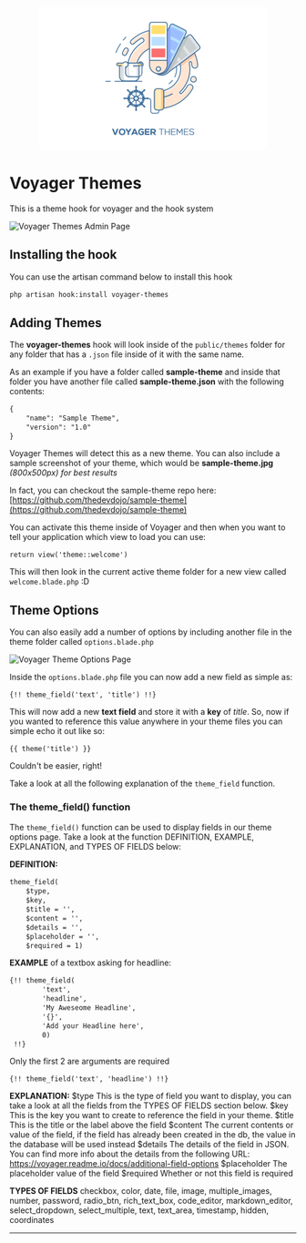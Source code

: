<p align="center"><a href="https://laravelvoyager.com/" target="_blank"><img width="400" src="/cover.png?raw=true"></a></p>

# Voyager Themes

This is a theme hook for voyager and the hook system

![Voyager Themes Admin Page](https://i.imgur.com/uG78r50.png)

## Installing the hook

You can use the artisan command below to install this hook

```bash
php artisan hook:install voyager-themes
```

## Adding Themes

The **voyager-themes** hook will look inside of the `public/themes` folder for any folder that has a `.json` file inside of it with the same name. 

As an example if you have a folder called **sample-theme** and inside that folder you have another file called **sample-theme.json** with the following contents:

```
{
    "name": "Sample Theme",
    "version": "1.0"
}
```

Voyager Themes will detect this as a new theme. You can also include a sample screenshot of your theme, which would be **sample-theme.jpg** *(800x500px) for best results*

In fact, you can checkout the sample-theme repo here: [https://github.com/thedevdojo/sample-theme](https://github.com/thedevdojo/sample-theme)

You can activate this theme inside of Voyager and then when you want to tell your application which view to load you can use:

```
return view('theme::welcome')
```

This will then look in the current active theme folder for a new view called `welcome.blade.php` :D

## Theme Options

You can also easily add a number of options by including another file in the theme folder called `options.blade.php`

![Voyager Theme Options Page](https://i.imgur.com/eAoNt0W.png)

Inside the `options.blade.php` file you can now add a new field as simple as:

```
{!! theme_field('text', 'title') !!}
```

This will now add a new **text field** and store it with a **key** of *title*. So, now if you wanted to reference this value anywhere in your theme files you can simple echo it out like so:

```
{{ theme('title') }}
```

Couldn't be easier, right!

Take a look at all the following explanation of the `theme_field` function.

### The theme_field() function

The `theme_field()` function can be used to display fields in our theme options page. Take a look at the function DEFINITION, EXAMPLE, EXPLANATION, and TYPES OF FIELDS below:

**DEFINITION:**
  
    theme_field(
        $type, 
        $key,
        $title = '',
        $content = '', 
        $details = '', 
        $placeholder = '', 
        $required = 1)
  
**EXAMPLE** of a textbox asking for headline:
    
    {!! theme_field(
            'text', 
            'headline', 
            'My Aweseome Headline', 
            '{}', 
            'Add your Headline here', 
            0) 
     !!}

Only the first 2 are arguments are required

    {!! theme_field('text', 'headline') !!}

**EXPLANATION:**
    $type
        This is the type of field you want to display, you can
        take a look at all the fields from the TYPES OF FIELDS
        section below.
     $key
        This is the key you want to create to reference the
        field in your theme.
     $title
        This is the title or the label above the field
      $content 
        The current contents or value of the field, if the field
        has already been created in the db, the value in the
        database will be used instead
      $details
        The details of the field in JSON. You can find more 
        info about the details from the following URL:
        https://voyager.readme.io/docs/additional-field-options
      $placeholder
        The placeholder value of the field
      $required
        Whether or not this field is required

**TYPES OF FIELDS**
    checkbox, color, date, file, image, multiple_images,
    number, password, radio_btn, rich_text_box, code_editor,
    markdown_editor, select_dropdown, select_multiple, text,
    text_area, timestamp, hidden, coordinates

---

